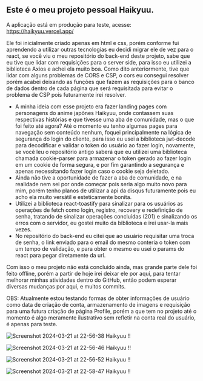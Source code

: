 ## Este é o meu projeto pessoal Haikyuu.

A aplicação está em produção para teste, acesse: https://haikyuu.vercel.app/

Ele foi inicialmente criado apenas em html e css, porém conforme fui aprendendo a utilizar outras tecnologias eu decidi migrar ele de vez para o react, se você viu o meu repositório do back-end deste projeto, sabe que eu tive que lidar com requisições para o server side, para isso eu utilizei a biblioteca Axios e achei ela muito boa. Como dito anteriormente, tive que lidar com alguns problemas de CORS e CSP, o cors eu consegui resolver porém acabei deixando as funções que fazem as requisições para o banco de dados dentro de cada página que será requisitada para evitar o problema de CSP pois futuramente irei resolver.

- A minha ideia com esse projeto era fazer landing pages com personagens do anime japônes Haikyuu, onde contassem suas respectivas histórias e que tivesse uma aba de comunidade, mas o que foi feito até agora?
Até o momento eu tenho algumas pages para navegação sem conteúdo nenhum, foquei principalmente na lógica de segurança do login do cliente, para isso eu usei a biblioteca jwt-decode para decodificar e validar o token do usuário ao fazer login, novamente, se você leu o repositório antigo saberá que eu utilizei uma biblioteca chamada cookie-parser para armazenar o token gerado ao fazer login em um cookie de forma segura, e por fim garantindo a segurança e apenas necessitando fazer login caso o cookie seja deletado.
- Ainda não tive a oportunidade de fazer a aba de comunidade, e na realidade nem sei por onde começar pois seria algo muito novo para mim, porém tenho planos de utilizar a api da disqus futuramente pois eu acho ela muito versátil e esteticamente bonita.
- Utilizei a biblioteca react-toastify para sinalizar para os usuários as operações de fetch como login, registro, recovery e redefinição de senha, tratando de sinalizar operações concluídas (201) e sinalizando os erros com o servidor, eu gostei muito da biblioteca e irei usar-la mais vezes.
- No repositório do back-end eu citei que ao usuário requisitar uma troca de senha, o link enviado para o email do mesmo conteria o token com um tempo de validação, e para obter o mesmo eu usei o params do react para pegar diretamente da url.

Com isso o meu projeto não está concluido ainda, mas grande parte dele foi feito offline, porém a partir de hoje irei deixar ele por aqui, para tentar melhorar minhas atividades dentro do GitHub, então podem esperar diversas mudanças por aqui, e muitos commits.

OBS: Atualmente estou testando formas de obter informações de usuário como data de criação de conta, armazenamento de imagens e requisição para uma futura criação de página Profile, porém a que tem no projeto até o momento é algo meramente ilustrativo sem refletir na conta real do usuário, é apenas para teste.


![Screenshot 2024-03-21 at 22-56-38 Haikyuu !!](https://github.com/accsj/Haikyuu/assets/109449153/c8e9cc60-48a6-42f9-8343-39cf0f964131)


![Screenshot 2024-03-21 at 22-56-46 Haikyuu !!](https://github.com/accsj/Haikyuu/assets/109449153/01832cc5-a4a0-4c57-b1b0-ff4cc2ce5e34)


![Screenshot 2024-03-21 at 22-56-52 Haikyuu !!](https://github.com/accsj/Haikyuu/assets/109449153/c8268b9b-cb0b-4053-bc20-05c62c263bd3)


![Screenshot 2024-03-21 at 22-58-47 Haikyuu !!](https://github.com/accsj/Haikyuu/assets/109449153/4ec24d49-b5cf-4151-86a5-c778d6be859f)
